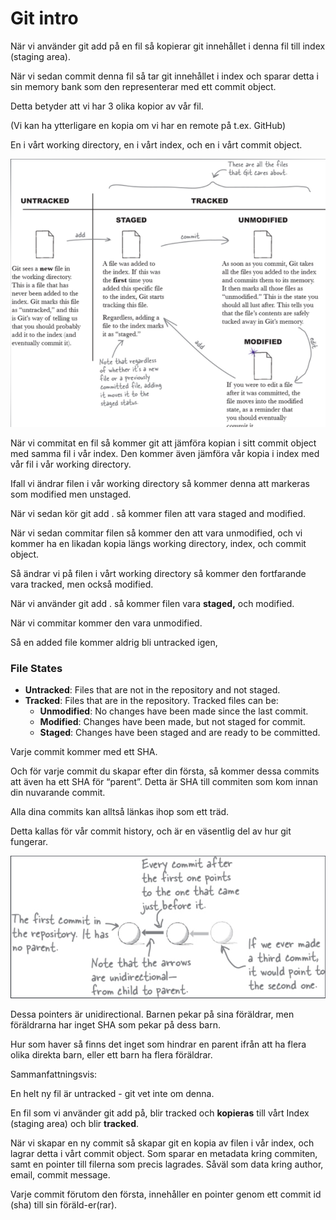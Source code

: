 # Git intro

När vi använder git add på en fil så kopierar git innehållet i denna fil till index (staging area).

När vi sedan commit denna fil så tar git innehållet i index och sparar detta i sin memory bank som den representerar med ett commit object.

Detta betyder att vi har 3 olika kopior av vår fil.

(Vi kan ha ytterligare en kopia om vi har en remote på t.ex. GitHub)

En i vårt working directory, en i vårt index, och en i vårt commit object.

![Untitled](../img/git-intro/Untitled.png)

När vi commitat en fil så kommer git att jämföra kopian i sitt commit object med samma fil i vår index. Den kommer även jämföra vår kopia i index med vår fil i vår working directory.

Ifall vi ändrar filen i vår working directory så kommer denna att markeras som modified men unstaged.

När vi sedan kör git add . så kommer filen att vara staged and modified.

När vi sedan commitar filen så kommer den att vara unmodified, och vi kommer ha en likadan kopia längs working directory, index, och commit object.

Så ändrar vi på filen i vårt working directory så kommer den fortfarande vara tracked, men också modified.

När vi använder git add . så kommer filen vara **staged,** och modified.

När vi commitar kommer den vara unmodified.

Så en added file kommer aldrig bli untracked igen,

### File States

- **Untracked**: Files that are not in the repository and not staged.
- **Tracked**: Files that are in the repository. Tracked files can be:
  - **Unmodified**: No changes have been made since the last commit.
  - **Modified**: Changes have been made, but not staged for commit.
  - **Staged**: Changes have been staged and are ready to be committed.

Varje commit kommer med ett SHA.

Och för varje commit du skapar efter din första, så kommer dessa commits att även ha ett SHA för “parent”. Detta är SHA till commiten som kom innan din nuvarande commit.

Alla dina commits kan alltså länkas ihop som ett träd.

Detta kallas för vår commit history, och är en väsentlig del av hur git fungerar.

![Untitled](../img/git-intro/Untitled-1.png)

Dessa pointers är unidirectional. Barnen pekar på sina föräldrar, men föräldrarna har inget SHA som pekar på dess barn.

Hur som haver så finns det inget som hindrar en parent ifrån att ha flera olika direkta barn, eller ett barn ha flera föräldrar.

Sammanfattningsvis:

En helt ny fil är untracked - git vet inte om denna.

En fil som vi använder git add på, blir tracked och **kopieras** till vårt Index (staging area) och blir **tracked**.

När vi skapar en ny commit så skapar git en kopia av filen i vår index, och lagrar detta i vårt commit object. Som sparar en metadata kring commiten, samt en pointer till filerna som precis lagrades. Såväl som data kring author, email, commit message.

Varje commit förutom den första, innehåller en pointer genom ett commit id (sha) till sin föräld-er(rar).
